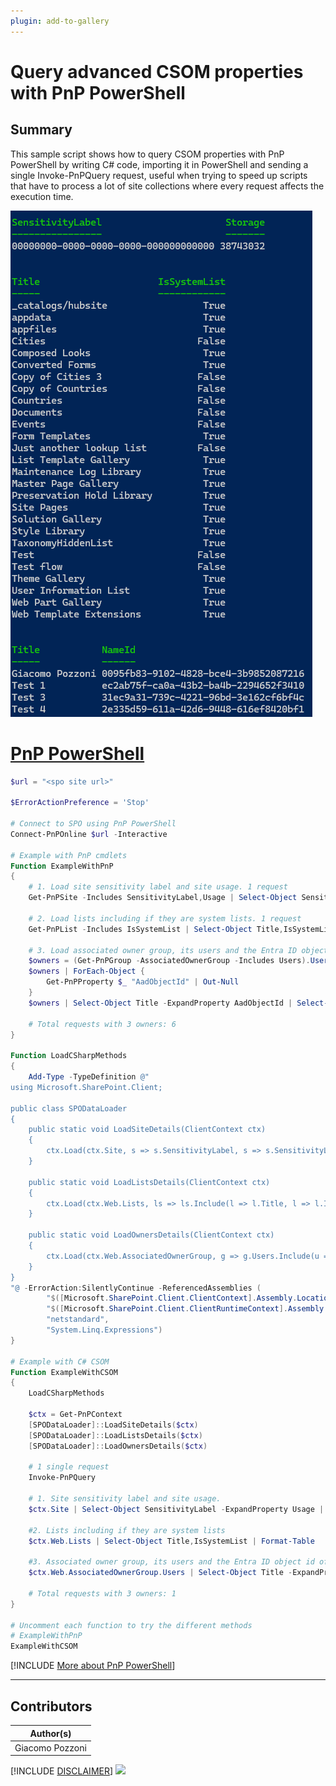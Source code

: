 ```yaml
---
plugin: add-to-gallery
---
```


# Query advanced CSOM properties with PnP PowerShell

## Summary

This sample script shows how to query CSOM properties with PnP PowerShell by writing C# code, importing it in PowerShell and sending a single Invoke-PnPQuery request, useful when trying to speed up scripts that have to process a lot of site collections where every request affects the execution time.

![Example Screenshot](assets/example.png)

# [PnP PowerShell](#tab/pnpps)

```powershell
$url = "<spo site url>"

$ErrorActionPreference = 'Stop'

# Connect to SPO using PnP PowerShell
Connect-PnPOnline $url -Interactive

# Example with PnP cmdlets
Function ExampleWithPnP
{
    # 1. Load site sensitivity label and site usage. 1 request
    Get-PnPSite -Includes SensitivityLabel,Usage | Select-Object SensitivityLabel -ExpandProperty Usage | Select-Object SensitivityLabel,Storage | Format-Table

    # 2. Load lists including if they are system lists. 1 request
    Get-PnPList -Includes IsSystemList | Select-Object Title,IsSystemList | Format-Table

    # 3. Load associated owner group, its users and the Entra ID object id of each user. 1 request + 1 request per user
    $owners = (Get-PnPGroup -AssociatedOwnerGroup -Includes Users).Users
    $owners | ForEach-Object {
        Get-PnPProperty $_ "AadObjectId" | Out-Null
    }
    $owners | Select-Object Title -ExpandProperty AadObjectId | Select-Object Title,NameId | Format-Table

    # Total requests with 3 owners: 6
}

Function LoadCSharpMethods
{
    Add-Type -TypeDefinition @"
using Microsoft.SharePoint.Client;

public class SPODataLoader
{
    public static void LoadSiteDetails(ClientContext ctx)
    {
        ctx.Load(ctx.Site, s => s.SensitivityLabel, s => s.SensitivityLabelInfo, s => s.Usage);
    }

    public static void LoadListsDetails(ClientContext ctx)
    {
        ctx.Load(ctx.Web.Lists, ls => ls.Include(l => l.Title, l => l.IsSystemList));
    }

    public static void LoadOwnersDetails(ClientContext ctx)
    {
        ctx.Load(ctx.Web.AssociatedOwnerGroup, g => g.Users.Include(u => u.Title, u => u.AadObjectId), g => g.Id);
    }
}
"@ -ErrorAction:SilentlyContinue -ReferencedAssemblies (
        "$([Microsoft.SharePoint.Client.ClientContext].Assembly.Location)",
        "$([Microsoft.SharePoint.Client.ClientRuntimeContext].Assembly.Location)",
        "netstandard",
        "System.Linq.Expressions")
}

# Example with C# CSOM
Function ExampleWithCSOM
{
    LoadCSharpMethods

    $ctx = Get-PnPContext
    [SPODataLoader]::LoadSiteDetails($ctx)
    [SPODataLoader]::LoadListsDetails($ctx)
    [SPODataLoader]::LoadOwnersDetails($ctx)

    # 1 single request
    Invoke-PnPQuery

    # 1. Site sensitivity label and site usage.
    $ctx.Site | Select-Object SensitivityLabel -ExpandProperty Usage | Select-Object SensitivityLabel,Storage | Format-Table

    #2. Lists including if they are system lists
    $ctx.Web.Lists | Select-Object Title,IsSystemList | Format-Table

    #3. Associated owner group, its users and the Entra ID object id of each user. 1 request + 1 request per user
    $ctx.Web.AssociatedOwnerGroup.Users | Select-Object Title -ExpandProperty AadObjectId | Select-Object Title,NameId | Format-Table

    # Total requests with 3 owners: 1
}

# Uncomment each function to try the different methods
# ExampleWithPnP
ExampleWithCSOM
```
[!INCLUDE [More about PnP PowerShell](../../docfx/includes/MORE-PNPPS.md)]
***

## Contributors

| Author(s) |
|-----------|
| Giacomo Pozzoni |

[!INCLUDE [DISCLAIMER](../../docfx/includes/DISCLAIMER.md)]
<img src="https://m365-visitor-stats.azurewebsites.net/script-samples/scripts/spo-export-page-html" aria-hidden="true" />
